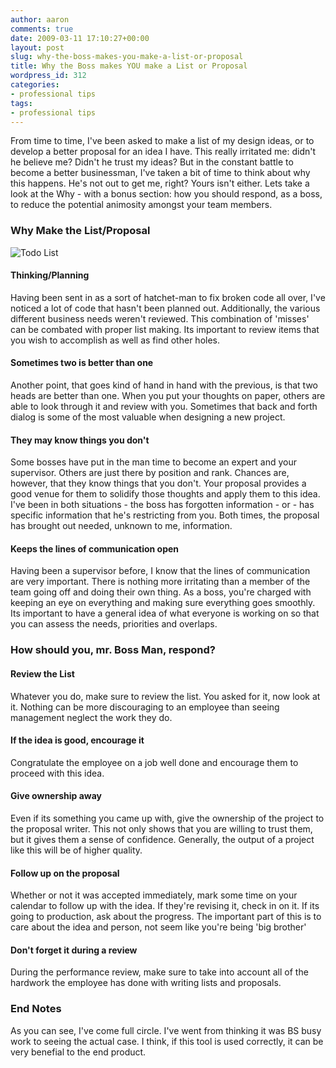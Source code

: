 ```yaml
---
author: aaron
comments: true
date: 2009-03-11 17:10:27+00:00
layout: post
slug: why-the-boss-makes-you-make-a-list-or-proposal
title: Why the Boss makes YOU make a List or Proposal
wordpress_id: 312
categories:
- professional tips
tags:
- professional tips
---
```


From time to time, I've been asked to make a list of my design ideas, or to develop a better proposal for an idea I have.  This really irritated me: didn't he believe me?  Didn't he trust my ideas?  But in the constant battle to become a better businessman, I've taken a bit of time to think about why this happens.  He's not out to get me, right?  Yours isn't either.  Lets take a look at the Why - with a bonus section: how you should respond, as a boss, to reduce the potential animosity amongst your team members.

<!-- more -->



### Why Make the List/Proposal


![Todo List](http://aaronsaray.com/blog/wp-content/uploads/2009/01/134049_to_do_list____or_not_to_do-lis.jpg)

#### Thinking/Planning


Having been sent in as a sort of hatchet-man to fix broken code all over, I've noticed a lot of code that hasn't been planned out.  Additionally, the various different business needs weren't reviewed.  This combination of 'misses' can be combated with proper list making.  Its important to review items that you wish to accomplish as well as find other holes.



#### Sometimes two is better than one


Another point, that goes kind of hand in hand with the previous, is that two heads are better than one.  When you put your thoughts on paper, others are able to look through it and review with you.  Sometimes that back and forth dialog is some of the most valuable when designing a new project.



#### They may know things you don't


Some bosses have put in the man time to become an expert and your supervisor.  Others are just there by position and rank.  Chances are, however, that they know things that you don't.  Your proposal provides a good venue for them to solidify those thoughts and apply them to this idea.  I've been in both situations - the boss has forgotten information - or - has specific information that he's restricting from you.  Both times, the proposal has brought out needed, unknown to me, information.



#### Keeps the lines of communication open


Having been a supervisor before, I know that the lines of communication are very important.  There is nothing more irritating than a member of the team going off and doing their own thing.  As a boss, you're charged with keeping an eye on everything and making sure everything goes smoothly.  Its important to have a general idea of what everyone is working on so that you can assess the needs, priorities and overlaps.



### How should you, mr. Boss Man, respond?




#### Review the List


Whatever you do, make sure to review the list.  You asked for it, now look at it.  Nothing can be more discouraging to an employee than seeing management neglect the work they do.



#### If the idea is good, encourage it


Congratulate the employee on a job well done and encourage them to proceed with this idea.



#### Give ownership away


Even if its something you came up with, give the ownership of the project to the proposal writer.  This not only shows that you are willing to trust them, but it gives them a sense of confidence.  Generally, the output of a project like this will be of higher quality.



#### Follow up on the proposal


Whether or not it was accepted immediately, mark some time on your calendar to follow up with the idea.  If they're revising it, check in on it.  If its going to production, ask about the progress.  The important part of this is to care about the idea and person, not seem like you're being 'big brother'



#### Don't forget it during a review


During the performance review, make sure to take into account all of the hardwork the employee has done with writing lists and proposals.



### End Notes



As you can see, I've come full circle.  I've went from thinking it was BS busy work to seeing the actual case. I think, if this tool is used correctly, it can be very benefial to the end product.
